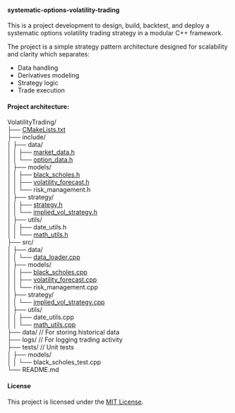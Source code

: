 #### systematic-options-volatility-trading

This is a project development to design, build, backtest, and deploy a systematic options volatility trading strategy in a modular C++ framework. 

The project is a simple strategy pattern architecture designed for scalability and clarity which separates:

- Data handling
- Derivatives modeling
- Strategy logic
- Trade execution

#### Project architecture:

VolatilityTrading/\
├── [CMakeLists.txt](https://github.com/manuelmusngi/systematic-options-volatility-trading/blob/main/CMakeLists.txt)\
├── include/\
│   ├── data/\
│   │   ├── [market_data.h](https://github.com/manuelmusngi/systematic-options-volatility-trading/blob/main/include/data/market_data.h)\
│   │   └── [option_data.h](https://github.com/manuelmusngi/systematic-options-volatility-trading/blob/main/include/data/option_data.h)\
│   ├── models/\
│   │   ├── [black_scholes.h](https://github.com/manuelmusngi/systematic-options-volatility-trading/blob/main/include/models/black_scholes.h)\
│   │   ├── [volatility_forecast.h](https://github.com/manuelmusngi/systematic-options-volatility-trading/blob/main/include/models/volatility_forecast.h)\
│   │   └── risk_management.h\
│   ├── strategy/\
│   │   ├── [strategy.h](https://github.com/manuelmusngi/systematic-options-volatility-trading/blob/main/include/strategy/strategy.h)\
│   │   └── [implied_vol_strategy.h](https://github.com/manuelmusngi/systematic-options-volatility-trading/blob/main/include/strategy/implied_vol_strategy.h)\
│   ├── utils/\
│   │   ├── date_utils.h\
│   │   └── [math_utils.h](https://github.com/manuelmusngi/systematic-options-volatility-trading/blob/main/include/utils/math_utils.h)\
├── src/\
│   ├── data/\
│   │   └── [data_loader.cpp](https://github.com/manuelmusngi/systematic-options-volatility-trading/blob/main/src/data/data_loader.cpp)\
│   ├── models/\
│   │   ├── [black_scholes.cpp](https://github.com/manuelmusngi/systematic-options-volatility-trading/blob/main/src/models/black_scholes.cpp)\
│   │   ├── [volatility_forecast.cpp](https://github.com/manuelmusngi/systematic-options-volatility-trading/blob/main/src/models/volatility_forecast.cpp)\
│   │   └── risk_management.cpp\
│   ├── strategy/\
│   │   └── [implied_vol_strategy.cpp](https://github.com/manuelmusngi/systematic-options-volatility-trading/blob/main/src/strategy/implied_vol_strategy.cpp)\
│   ├── utils/\
│   │   ├── date_utils.cpp\
│   │   └── [math_utils.cpp](https://github.com/manuelmusngi/systematic-options-volatility-trading/blob/main/src/utils/math_utils.cpp)\
├── data/          // For storing historical data\
├── logs/          // For logging trading activity\
├── tests/         // Unit tests\
│   ├── models/\
│   │   └── black_scholes_test.cpp\
└── README.md
 

#### License
This project is licensed under the [MIT License](https://github.com/manuelmusngi/regime_switching_models/edit/main/LICENSE).
